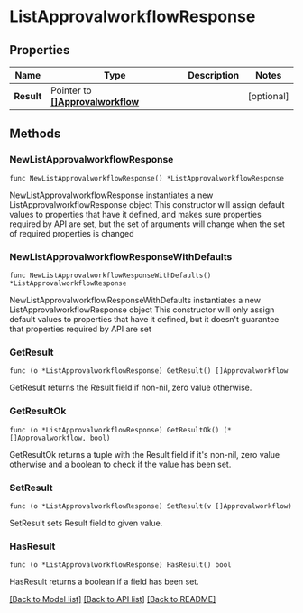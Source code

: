 # ListApprovalworkflowResponse

## Properties

Name | Type | Description | Notes
------------ | ------------- | ------------- | -------------
**Result** | Pointer to [**[]Approvalworkflow**](Approvalworkflow.md) |  | [optional] 

## Methods

### NewListApprovalworkflowResponse

`func NewListApprovalworkflowResponse() *ListApprovalworkflowResponse`

NewListApprovalworkflowResponse instantiates a new ListApprovalworkflowResponse object
This constructor will assign default values to properties that have it defined,
and makes sure properties required by API are set, but the set of arguments
will change when the set of required properties is changed

### NewListApprovalworkflowResponseWithDefaults

`func NewListApprovalworkflowResponseWithDefaults() *ListApprovalworkflowResponse`

NewListApprovalworkflowResponseWithDefaults instantiates a new ListApprovalworkflowResponse object
This constructor will only assign default values to properties that have it defined,
but it doesn't guarantee that properties required by API are set

### GetResult

`func (o *ListApprovalworkflowResponse) GetResult() []Approvalworkflow`

GetResult returns the Result field if non-nil, zero value otherwise.

### GetResultOk

`func (o *ListApprovalworkflowResponse) GetResultOk() (*[]Approvalworkflow, bool)`

GetResultOk returns a tuple with the Result field if it's non-nil, zero value otherwise
and a boolean to check if the value has been set.

### SetResult

`func (o *ListApprovalworkflowResponse) SetResult(v []Approvalworkflow)`

SetResult sets Result field to given value.

### HasResult

`func (o *ListApprovalworkflowResponse) HasResult() bool`

HasResult returns a boolean if a field has been set.


[[Back to Model list]](../README.md#documentation-for-models) [[Back to API list]](../README.md#documentation-for-api-endpoints) [[Back to README]](../README.md)


